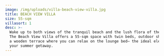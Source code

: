 ```yaml
---
image: /img/uploads/villa-beach-view-villa.jpg
title: BEACH VIEW VILLA
size: 55-sqm
villasort: 1
desc: >-
  Wake up to both views of the tranquil beach and the lush flora of the island.
  The Beach View Villa offers a 55-sqm space with twin beds, outdoor shower, and
  a wooden terrace where you can relax on the lounge bed— the ideal elements for
  your summer getaway.
---
```


